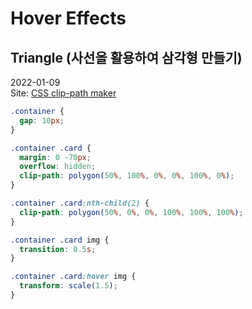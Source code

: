 # Hover Effects

## Triangle (사선을 활용하여 삼각형 만들기)

2022-01-09  
Site: [CSS clip-path maker](https://bennettfeely.com/clippy/)

```css
.container {
  gap: 10px;
}

.container .card {
  margin: 0 -70px;
  overflow: hidden;
  clip-path: polygon(50%, 100%, 0%, 0%, 100%, 0%);
}

.container .card:nth-child(2) {
  clip-path: polygon(50%, 0%, 0%, 100%, 100%, 100%);
}

.container .card img {
  transition: 0.5s;
}

.container .card:hover img {
  transform: scale(1.5);
}
```
